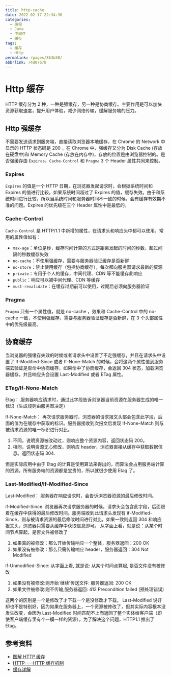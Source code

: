 ```yaml
---
title: http-cache
date: 2022-02-17 22:34:30
categories: 
  - 编程
  - Java
  - 中间件
  - 缓存
tags: 
  - 缓存
  - Http
permalink: /pages/863b50/
abbrlink: 74d07b78
---
```


# Http 缓存

HTTP 缓存分为 2 种，一种是强缓存，另一种是协商缓存。主要作用是可以加快资源获取速度，提升用户体验，减少网络传输，缓解服务端的压力。

## Http 强缓存

不需要发送请求到服务端，直接读取浏览器本地缓存，在 Chrome 的 Network 中显示的 HTTP 状态码是 200 ，在 Chrome 中，强缓存又分为 Disk Cache (存放在硬盘中)和 Memory Cache (存放在内存中)，存放的位置是由浏览器控制的。是否强缓存由 `Expires`、`Cache-Control` 和 `Pragma` 3 个 Header 属性共同来控制。

### Expires

`Expires` 的值是一个 HTTP 日期，在浏览器发起请求时，会根据系统时间和 Expires 的值进行比较，如果系统时间超过了 Expires 的值，缓存失效。由于和系统时间进行比较，所以当系统时间和服务器时间不一致的时候，会有缓存有效期不准的问题。Expires 的优先级在三个 Header 属性中是最低的。

### Cache-Control

`Cache-Control` 是 HTTP/1.1 中新增的属性，在请求头和响应头中都可以使用，常用的属性值如有：

- `max-age`：单位是秒，缓存时间计算的方式是距离发起的时间的秒数，超过间隔的秒数缓存失效
- `no-cache`：不使用强缓存，需要与服务器验证缓存是否新鲜
- `no-store`：禁止使用缓存（包括协商缓存），每次都向服务器请求最新的资源
- `private`：专用于个人的缓存，中间代理、CDN 等不能缓存此响应
- `public`：响应可以被中间代理、CDN 等缓存
- `must-revalidate`：在缓存过期前可以使用，过期后必须向服务器验证

### Pragma

`Pragma` 只有一个属性值，就是 no-cache ，效果和 Cache-Control 中的 no-cache 一致，不使用强缓存，需要与服务器验证缓存是否新鲜，在 3 个头部属性中的优先级最高。

## 协商缓存

当浏览器的强缓存失效的时候或者请求头中设置了不走强缓存，并且在请求头中设置了 If-Modified-Since 或者 If-None-Match 的时候，会将这两个属性值到服务端去验证是否命中协商缓存，如果命中了协商缓存，会返回 304 状态，加载浏览器缓存，并且响应头会设置 Last-Modified 或者 ETag 属性。

### ETag/If-None-Match

Etag： 服务器响应请求时，通过此字段告诉浏览器当前资源在服务器生成的唯一标识（生成规则由服务器决定）

If-None-Match： 再次请求服务器时，浏览器的请求报文头部会包含此字段，后面的值为在缓存中获取的标识。服务器接收到次报文后发现 If-None-Match 则与被请求资源的唯一标识进行对比。

1. 不同，说明资源被改动过，则响应整个资源内容，返回状态码 200。
2. 相同，说明资源无心修改，则响应 header，浏览器直接从缓存中获取数据信息。返回状态码 304.

但是实际应用中由于 Etag 的计算是使用算法来得出的，而算法会占用服务端计算的资源，所有服务端的资源都是宝贵的，所以就很少使用 Etag 了。

### Last-Modified/If-Modified-Since

Last-Modified： 服务器在响应请求时，会告诉浏览器资源的最后修改时间。

if-Modified-Since: 浏览器再次请求服务器的时候，请求头会包含此字段，后面跟着在缓存中获得的最后修改时间。服务端收到此请求头发现有 if-Modified-Since，则与被请求资源的最后修改时间进行对比，如果一致则返回 304 和响应报文头，浏览器只需要从缓存中获取信息即可。 从字面上看，就是说：从某个时间节点算起，是否文件被修改了

1. 如果真的被修改：那么开始传输响应一个整体，服务器返回：200 OK
2. 如果没有被修改：那么只需传输响应 header，服务器返回：304 Not Modified

if-Unmodified-Since: 从字面上看, 就是说: 从某个时间点算起, 是否文件没有被修改

1. 如果没有被修改:则开始`继续'传送文件: 服务器返回: 200 OK
2. 如果文件被修改:则不传输,服务器返回: 412 Precondition failed (预处理错误)

这两个的区别是一个是修改了才下载一个是没修改才下载。 Last-Modified 说好却也不是特别好，因为如果在服务器上，一个资源被修改了，但其实际内容根本没发生改变，会因为 Last-Modified 时间匹配不上而返回了整个实体给客户端（即使客户端缓存里有个一模一样的资源）。为了解决这个问题，HTTP1.1 推出了 Etag。

## 参考资料

- [图解 HTTP 缓存](https://juejin.im/post/5eb7f811f265da7bbc7cc5bd)
- [HTTP----HTTP 缓存机制](https://juejin.im/post/5a1d4e546fb9a0450f21af23)
- [缓存详解](https://juejin.im/post/5a6c87c46fb9a01ca560b4d7)
